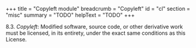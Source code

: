 +++
title = "Copyleft module"
breadcrumb = "Copyleft"
id = "cl"
section = "misc"
summary = "TODO"
helpText = "TODO"
+++

8.3. *Copyleft*: Modified software, source code, or other derivative work must be licensed, in its entirety, under the exact same conditions as this License.

